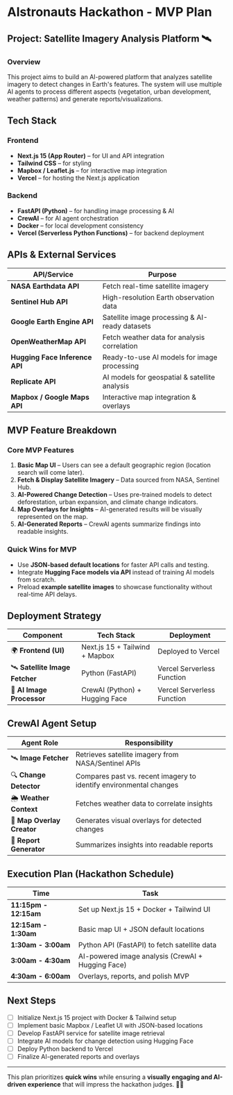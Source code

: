 # AIstronauts Hackathon - MVP Plan

## Project: **Satellite Imagery Analysis Platform** 🛰️

### **Overview**
This project aims to build an AI-powered platform that analyzes satellite imagery to detect changes in Earth's features. The system will use multiple AI agents to process different aspects (vegetation, urban development, weather patterns) and generate reports/visualizations.

## **Tech Stack**
### **Frontend**
- **Next.js 15 (App Router)** – for UI and API integration
- **Tailwind CSS** – for styling
- **Mapbox / Leaflet.js** – for interactive map integration
- **Vercel** – for hosting the Next.js application

### **Backend**
- **FastAPI (Python)** – for handling image processing & AI
- **CrewAI** – for AI agent orchestration
- **Docker** – for local development consistency
- **Vercel (Serverless Python Functions)** – for backend deployment

## **APIs & External Services**
| API/Service | Purpose |
|------------|---------|
| **NASA Earthdata API** | Fetch real-time satellite imagery |
| **Sentinel Hub API** | High-resolution Earth observation data |
| **Google Earth Engine API** | Satellite image processing & AI-ready datasets |
| **OpenWeatherMap API** | Fetch weather data for analysis correlation |
| **Hugging Face Inference API** | Ready-to-use AI models for image processing |
| **Replicate API** | AI models for geospatial & satellite analysis |
| **Mapbox / Google Maps API** | Interactive map integration & overlays |

## **MVP Feature Breakdown**
### **Core MVP Features**
1. **Basic Map UI** – Users can see a default geographic region (location search will come later).
2. **Fetch & Display Satellite Imagery** – Data sourced from NASA, Sentinel Hub.
3. **AI-Powered Change Detection** – Uses pre-trained models to detect deforestation, urban expansion, and climate change indicators.
4. **Map Overlays for Insights** – AI-generated results will be visually represented on the map.
5. **AI-Generated Reports** – CrewAI agents summarize findings into readable insights.

### **Quick Wins for MVP**
- Use **JSON-based default locations** for faster API calls and testing.
- Integrate **Hugging Face models via API** instead of training AI models from scratch.
- Preload **example satellite images** to showcase functionality without real-time API delays.

## **Deployment Strategy**
| Component | Tech Stack | Deployment |
|-----------|-----------|------------|
| 🌍 **Frontend (UI)** | Next.js 15 + Tailwind + Mapbox | Deployed to Vercel |
| 🛰 **Satellite Image Fetcher** | Python (FastAPI) | Vercel Serverless Function |
| 🤖 **AI Image Processor** | CrewAI (Python) + Hugging Face | Vercel Serverless Function |

## **CrewAI Agent Setup**
| Agent Role | Responsibility |
|-----------|---------------|
| 🛰️ **Image Fetcher** | Retrieves satellite imagery from NASA/Sentinel APIs |
| 🔍 **Change Detector** | Compares past vs. recent imagery to identify environmental changes |
| 🌦️ **Weather Context** | Fetches weather data to correlate insights |
| 🎨 **Map Overlay Creator** | Generates visual overlays for detected changes |
| 📝 **Report Generator** | Summarizes insights into readable reports |

## **Execution Plan (Hackathon Schedule)**
| Time | Task |
|------|------|
| **11:15pm - 12:15am** | Set up Next.js 15 + Docker + Tailwind UI |
| **12:15am - 1:30am** | Basic map UI + JSON default locations |
| **1:30am - 3:00am** | Python API (FastAPI) to fetch satellite data |
| **3:00am - 4:30am** | AI-powered image analysis (CrewAI + Hugging Face) |
| **4:30am - 6:00am** | Overlays, reports, and polish MVP |

## **Next Steps**
- [ ] Initialize Next.js 15 project with Docker & Tailwind setup
- [ ] Implement basic Mapbox / Leaflet UI with JSON-based locations
- [ ] Develop FastAPI service for satellite image retrieval
- [ ] Integrate AI models for change detection using Hugging Face
- [ ] Deploy Python backend to Vercel
- [ ] Finalize AI-generated reports and overlays

---
This plan prioritizes **quick wins** while ensuring a **visually engaging and AI-driven experience** that will impress the hackathon judges. 🚀🔥

